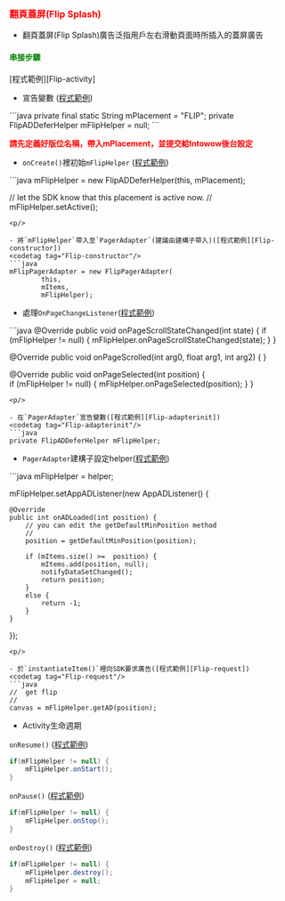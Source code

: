 ﻿<h3 id='flip' style='color:red'>翻頁蓋屏(Flip Splash)</h3>

- 翻頁蓋屏(Flip Splash)廣告泛指用戶左右滑動頁面時所插入的蓋屏廣告

<h4 id='flip-1' style='color:green'>串接步驟</h4>

<p/>[程式範例][Flip-activity]<p/>

- 宣告變數 ([程式範例][Flip-init])

<codetag tag="Flip-init"/>
```java
private final static String mPlacement = "FLIP";
private FlipADDeferHelper mFlipHelper = null;
```
<p/>

<span style='font-weight: bold;color:red'>請先定義好版位名稱，帶入mPlacement，並提交給Intowow後台設定<span/>

- `onCreate()`裡初始`mFlipHelper` ([程式範例][Flip-inithelper])
<codetag tag="Flip-inithelper"/>
```java
mFlipHelper = new FlipADDeferHelper(this, mPlacement);

//	let the SDK know that this placement is active now.
//
mFlipHelper.setActive();
```
<p/>

- 將`mFlipHelper`帶入至`PagerAdapter`(建議由建構子帶入)([程式範例][Flip-constructor])
<codetag tag="Flip-constructor"/>
```java
mFlipPagerAdapter = new FlipPagerAdapter(
		this, 
		mItems, 
		mFlipHelper);
```
<p/>

- 處理`OnPageChangeListener`([程式範例][Flip-listener])
<codetag tag="Flip-listener"/>
```java
@Override
public void onPageScrollStateChanged(int state) {
	if (mFlipHelper != null) {
		mFlipHelper.onPageScrollStateChanged(state);
	}
}

@Override
public void onPageScrolled(int arg0, float arg1, int arg2) {
}

@Override
public void onPageSelected(int position) {	
	if (mFlipHelper != null) {
		mFlipHelper.onPageSelected(position);
	}
}
```
<p/>

- 在`PagerAdapter`宣告變數([程式範例][Flip-adapterinit])
<codetag tag="Flip-adapterinit"/>
```java
private FlipADDeferHelper mFlipHelper;
```
<p/>

- `PagerAdapter`建構子設定helper([程式範例][Flip-adapterhelper])
<codetag tag="Flip-adapterhelper"/>
```java
mFlipHelper = helper;	

mFlipHelper.setAppADListener(new AppADListener() {

	@Override
	public int onADLoaded(int position) {
		// you can edit the getDefaultMinPosition method
		//
		position = getDefaultMinPosition(position);

		if (mItems.size() >=  position) {
			mItems.add(position, null);
			notifyDataSetChanged();
			return position;
		}
		else {				
			return -1;
		}
	}

});
```
<p/>

- 於`instantiateItem()`裡向SDK要求廣告([程式範例][Flip-request])
<codetag tag="Flip-request"/>
```java
//	get flip
//
canvas = mFlipHelper.getAD(position);
```
<p/>

- Activity生命週期

`onResume()` ([程式範例][Flip-onResume])
<codetag tag="Flip-onResume"/>
```java
if(mFlipHelper != null) {
	mFlipHelper.onStart();
}
```
<p/>

`onPause()` ([程式範例][Flip-onPause])
<codetag tag="Flip-onPause"/>
```java
if(mFlipHelper != null) {
	mFlipHelper.onStop();
}
```
<p/>

`onDestroy()` ([程式範例][Flip-onDestroy])
<codetag tag="Flip-onDestroy"/>
```java
if(mFlipHelper != null) {
	mFlipHelper.destroy();
	mFlipHelper = null;
}
```
<p/>



[Flip-activity]:https://github.com/ddad-daniel/CrystalExpressSDK-CN-Demo/tree/master//src/com/intowow/crystalexpress/flip/FlipActivity.java#L21 "FlipActivity.java" 
[Flip-init]:https://github.com/ddad-daniel/CrystalExpressSDK-CN-Demo/tree/master//src/com/intowow/crystalexpress/flip/FlipActivity.java#L33 "FlipActivity.java" 
[Flip-inithelper]:https://github.com/ddad-daniel/CrystalExpressSDK-CN-Demo/tree/master//src/com/intowow/crystalexpress/flip/FlipActivity.java#L52 "FlipActivity.java" 
[Flip-constructor]:https://github.com/ddad-daniel/CrystalExpressSDK-CN-Demo/tree/master//src/com/intowow/crystalexpress/flip/FlipActivity.java#L60 "FlipActivity.java" 
[Flip-listener]:https://github.com/ddad-daniel/CrystalExpressSDK-CN-Demo/tree/master//src/com/intowow/crystalexpress/flip/FlipPagerAdapter.java#L222 "FlipPagerAdapter.java" 
[Flip-adapterinit]:https://github.com/ddad-daniel/CrystalExpressSDK-CN-Demo/tree/master//src/com/intowow/crystalexpress/flip/FlipPagerAdapter.java#L41 "FlipPagerAdapter.java" 
[Flip-adapterhelper]:https://github.com/ddad-daniel/CrystalExpressSDK-CN-Demo/tree/master//src/com/intowow/crystalexpress/flip/FlipPagerAdapter.java#L56 "FlipPagerAdapter.java" 
[Flip-request]:https://github.com/ddad-daniel/CrystalExpressSDK-CN-Demo/tree/master//src/com/intowow/crystalexpress/flip/FlipPagerAdapter.java#L113 "FlipPagerAdapter.java" 
[Flip-onResume]:https://github.com/ddad-daniel/CrystalExpressSDK-CN-Demo/tree/master//src/com/intowow/crystalexpress/flip/FlipActivity.java#L86 "FlipActivity.java" 
[Flip-onPause]:https://github.com/ddad-daniel/CrystalExpressSDK-CN-Demo/tree/master//src/com/intowow/crystalexpress/flip/FlipActivity.java#L98 "FlipActivity.java" 
[Flip-onDestroy]:https://github.com/ddad-daniel/CrystalExpressSDK-CN-Demo/tree/master//src/com/intowow/crystalexpress/flip/FlipActivity.java#L110 "FlipActivity.java" 
